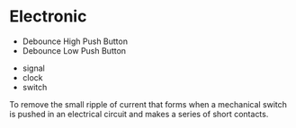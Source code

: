 # Electronic

* Debounce High Push Button
* Debounce Low Push Button

- signal
- clock
- switch

To remove the small ripple of current that forms when a mechanical switch is pushed in an electrical circuit and makes a series of short contacts.